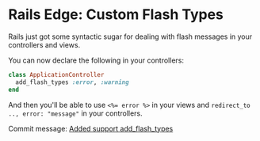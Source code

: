 # Rails Edge: Custom Flash Types

Rails just got some syntactic sugar for dealing with flash messages in
your controllers and views.

You can now declare the following in your controllers:

```ruby
class ApplicationController
  add_flash_types :error, :warning
end
```

And then you'll be able to use `<%= error %>` in your views and
`redirect_to .., error: "message"` in your controllers.

Commit message: [Added support add_flash_types](https://github.com/rails/rails/commit/238a4253bf229377b686bfcecc63dda2b59cff8f)
